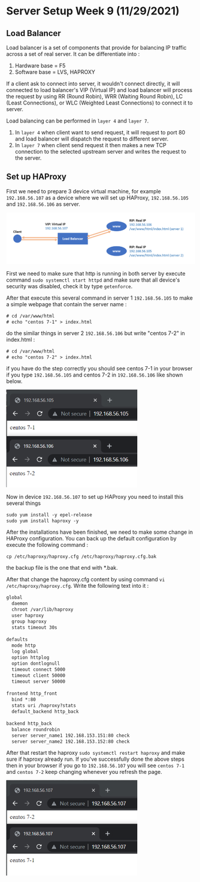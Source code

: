 # Server Setup Week 9 (11/29/2021)
## Load Balancer
Load balancer is a set of components that provide for balancing IP traffic across a set of real server. It can be differentiate into :
1. Hardware base = F5
2. Software base = LVS, HAPROXY

If a client ask to connect into server, it wouldn't connect directly, it will connected to load balancer's VIP (Virtual IP) and load balancer will process the request by using RR (Round Robin), WRR (Waiting Round Robin), LC (Least Connections), or WLC (Weighted Least Connections) to connect it to server. 

Load balancing can be performed in `layer 4` and `layer 7`.
1. In `layer 4` when client want to send request, it will request to port 80 and load balancer will dispatch the request to different server.
2. In `layer 7` when client send request it then makes a new TCP connection to the selected upstream server and writes the request to the server.

## Set up HAProxy 
First we need to prepare 3 device virtual machine, for example `192.168.56.107` as a device where we will set up HAProxy, `192.168.56.105` and `192.168.56.106` as server. 

<img src="source/HAProxy.png" alt="webPage show" title="webPage show" width="600"><br>

First we need to make sure that http is running in both server by execute command `sudo systemctl start httpd` and make sure that all device's security was disabled, check it by type `getenforce`.

After that execute this several command in server 1 `192.168.56.105` to make a simple webpage that contain the server name :

```
# cd /var/www/html
# echo "centos 7-1" > index.html
```

do the similar things in server 2 `192.168.56.106` but write "centos 7-2" in index.html :

```
# cd /var/www/html
# echo "centos 7-2" > index.html
```

if you have do the step correctly you should see centos 7-1 in your browser if you type `192.168.56.105` and centos 7-2 in `192.168.56.106` like shown below.

<img src="source/server1and2.PNG" alt="webPage show" title="webPage show" width="350"><br>

Now in device `192.168.56.107` to set up HAProxy you need to install this several things

```
sudo yum install -y epel-release
sudo yum install haproxy -y
```

After the installations have been finished, we need to make some change in HAProxy configuration. You can back up the default configuration by execute the following command :

```
cp /etc/haproxy/haproxy.cfg /etc/haproxy/haproxy.cfg.bak
```

the backup file is the one that end with *.bak.

After that change the haproxy.cfg content by using command `vi /etc/haproxy/haproxy.cfg`. Write the following text into it :

```
global
  daemon
  chroot /var/lib/haproxy
  user haproxy
  group haproxy
  stats timeout 30s

defaults
  mode http
  log global
  option httplog
  option dontlognull
  timeout connect 5000
  timeout client 50000
  timeout server 50000

frontend http_front
  bind *:80
  stats uri /haproxy?stats
  default_backend http_back

backend http_back
  balance roundrobin
  server server_name1 192.168.153.151:80 check
  server server_name2 192.168.153.152:80 check
```

After that restart the haproxy `sudo systemctl restart haproxy` and make sure if haproxy already run. If you've successfully done the above steps then in your browser if you go to `192.168.56.107` you will see `centos 7-1` and `centos 7-2` keep changing whenever you refresh the page.

<img src="source/HAProxyBrowser.PNG" alt="webPage show" title="webPage show" width="350"><br>